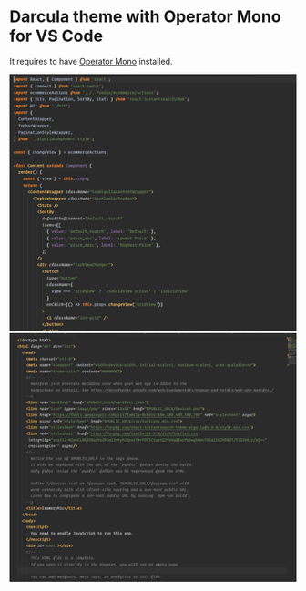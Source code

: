 # Darcula theme with Operator Mono for VS Code

It requires to have [Operator Mono](https://www.typography.com/blog/introducing-operator) installed.

![darcula-operator-mono-1.png](images/darcula-operator-mono-1.png)
![darcula-operator-mono-2.png](images/darcula-operator-mono-2.png)
